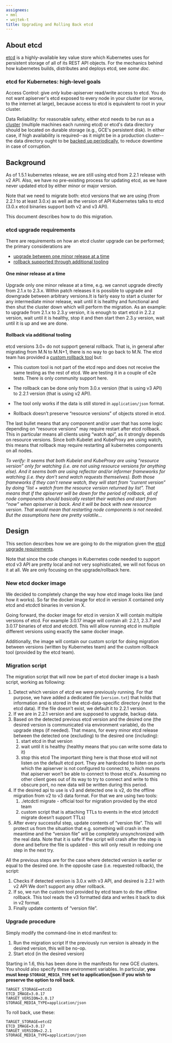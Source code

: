 ```yaml
---
assignees:
- mml
- wojtek-t
title: Upgrading and Rolling Back etcd
---
```


## About etcd

[etcd](https://coreos.com/etcd/docs/latest/) is a highly-available key value
store which Kubernetes uses for persistent storage of all of its REST API
objects.  For the mechanics behind how kubernetes builds, distributes and
deploys etcd, see _some doc_.

### etcd for Kubernetes: high-level goals

Access Control: give *only* kube-apiserver read/write access to etcd. You do not
want apiserver's etcd exposed to every node in your cluster (or worse, to the
internet at large), because access to etcd is equivalent to root in your
cluster.

Data Reliability: for reasonable safety, either etcd needs to be run as a
[cluster](/docs/admin/high-availability/#clustering-etcd) (multiple machines
each running etcd) or etcd's data directory should be located on durable storage
(e.g., GCE's persistent disk). In either case, if high availability is
required--as it might be in a production cluster--the data directory ought to be
[backed up periodically](https://coreos.com/etcd/docs/latest/op-guide/recovery.html),
to reduce downtime in case of corruption.


## Background

As of 1.5.1 kubernetes release, we are still using etcd from 2.2.1 release with
v2 API.  Also, we have no pre-existing process for updating etcd, as we have
never updated etcd by either minor or major version.

Note that we need to migrate both: etcd versions that we are using (from 2.2.1
to at least 3.0.x) as well as the version of API Kubernetes talks to etcd (3.0.x
etcd binaries support both v2 and v3 API).

This document describes how to do this migration.

### etcd upgrade requirements

There are requirements on how an etcd cluster upgrade can be performed; the primary considerations are
- [upgrade between one minor release at a time](#one-minor-release-at-a-time)
- [rollback supported through additional tooling](#rollback-via-additional-tooling)

#### One minor release at a time

Upgrade only one minor release at a time, e.g. we cannot upgrade directly from 2.1.x to 2.3.x.
Within patch releases it is possible to upgrade and downgrade between arbitrary versions.It is fairly 
easy to start a cluster for any intermediate minor release, wait until it is healthy and functional and then
shut the cluster down which will perform the migration. As an example: to upgrade from 2.1.x to 2.3.y version, 
it is enough to start etcd in 2.2.z version, wait until it is healthy, stop it and then start then
2.3.y version, wait until it is up and we are done.

#### Rollback via additional tooling

etcd versions 3.0+ do not support general rollback. That is, in general
after migrating from M.N to M.N+1, there is no way to go back to M.N.
The etcd team has provided a [custom rollback tool](https://github.com/kubernetes/kubernetes/tree/master/cluster/images/etcd/rollback)
but:

* This custom tool is not part of the etcd repo and does not receive the same
  testing as the rest of etcd.  We are testing it in a couple of e2e tests.
  There is only community support here.

* The rollback can be done only from 3.0.x version (that is using v3 API) to
  2.2.1 version (that is using v2 API).

* The tool only works if the data is still stored in `application/json` format.

* Rollback doesn’t preserve “resource versions” of objects stored in etcd.

The last bullet means that any component and/or user that has some logic
depending on “resource versions” may require restart after etcd rollback. This
in particular means all clients using “watch api”, as it strongly depends on
resource versions. Since both Kubelet and KubeProxy are using watch, this means
that rollback may require restarting all kubernetes components on all nodes.

_To verify: It seems that both Kubelet and KubeProxy are using “resource
version” only for watching (i.e. are not using resource versions for anything
else). And it seems both are using reflector and/or informer frameworks for
watching (i.e.  they don’t send watch requests themselves). Both those
frameworks if they can’t renew watch, they will start from “current version” by
doing “list + watch from the resource version returned by list”. That means that
if the apiserver will be down for the period of rollback, all of node components
should basically restart their watches and start from “now” when apiserver is
back. And it will be back with new resource version. That would mean that
restarting node components is not needed.  But the assumptions here are pretty
volatile…_

## Design

This section describes how we are going to do the migration given the [etcd upgrade
requirements](#etcd-upgrade-requirements).

Note that since the code changes in Kubernetes code needed
to support etcd v3 API are pretty local and not very sophisticated, we will not
focus on it at all. We are only focusing on the upgrade/rollback here.

### New etcd docker image
We decided to completely change the way how etcd image looks like (and how it
works). So far the docker image for etcd in version X contained only etcd and
etcdctl binaries in version X.

Going forward, the docker image for etcd in version X will contain multiple
versions of etcd. For example 3.0.17 image will contain all: 2.2.1, 2.3.7 and
3.0.17 binaries of etcd and etcdctl. This will allow running etcd in multiple
different versions using exactly the same docker image.

Additionally, the image will contain our custom script for doing migration
between versions (written by Kubernetes team) and the custom rollback tool
(provided by the etcd team).

### Migration script
The migration script that will now be part of etcd docker image is a bash
script, working as following:

1. Detect which version of etcd we were previously running.
   For that purpose, we have added a dedicated file (`version.txt`) that
   holds that information and is stored in the etcd-data-specific directory
   (next to the etcd data). If the file doesn’t exist, we default it to 2.2.1
   version.
1. If we are in 2.2.1 version and are supposed to upgrade, backup
   data.
1. Based on the detected previous etcd version and the desired one (the desired
   version is communicated via environment variable), do the upgrade steps (if
   needed).
   That means, for every minor etcd release between the detected one (excluding)
   to the desired one (including):
   1. start etcd in that version
   1. wait until it is healthy (healthy means that you can write some data to
      it)
   1. stop this etcd
   The important thing here is that those etcd will not listen on the default
   etcd port.  They are hardcoded to listen on ports which the apiserver is not
   configured to connect to, which means that apiserver won’t be able to connect
   to those etcd's.  Assuming no other client goes out of its way to try to
   connect and write to this obscure port, no new data will be written during
   this period.
1. If the desired api to use is v3 and detected one is v2, do the offline
   migration from v2 to v3 data format.
   For that we are using two tools:
   1. ./etcdctl migrate - official tool for migration provided by the etcd team
   1. custom script that is attaching TTLs to events in the etcd (etcdctl
      migrate doesn’t support TTLs)
1. After every successful step, update contents of “version file”.
   This will protect us from the situation that e.g. something will crash in the
   meantime and the “version file” will be completely unsynchronized with the
   real data. Note that it is safe if the script will crash after the step is
   done and before the file is updated - this will only result in redoing one
   step in the next try.

All the previous steps are for the case where detected version is earlier or
equal to the desired one. In the opposite case (i.e. requested rollback), the
script:

1. Checks if detected version is 3.0.x with v3 API, and desired is 2.2.1 with v2
   API
   We don’t support any other rollback.
1. If so, we run the custom tool provided by etcd team to do the offline
   rollback.  This tool reads the v3 formatted data and writes it back to disk
   in v2 format.
1. Finally update contents of “version file”.

### Upgrade procedure
Simply modify the command-line in etcd manifest to:

1. Run the migration script
   If the previously run version is already in the desired version, this will be
   no-op.
1. Start etcd (in the desired version)

Starting in 1.6, this has been done in the manifests for new GCE clusters.  You
should also specify these environment variables.  In particular, **you must keep
`STORAGE_MEDIA_TYPE` set to application/json if you wish to preserve the option
to roll back**.

```
TARGET_STORAGE=etcd3
ETCD_IMAGE=3.0.17
TARGET_VERSION=3.0.17
STORAGE_MEDIA_TYPE=application/json
```

To roll back, use these:

```
TARGET_STORAGE=etcd2
ETCD_IMAGE=3.0.17
TARGET_VERSION=2.2.1
STORAGE_MEDIA_TYPE=application/json
```

